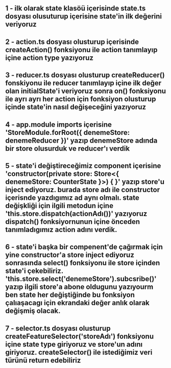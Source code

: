 ## 1 - ilk olarak state klasöü içerisinde state.ts dosyası olusuturup içerisine state'in ilk değerini veriyoruz

## 2 - action.ts dosyası olusturup içerisinde createAction() fonksiyonu ile action tanımlayıp içine action type yazıyoruz

## 3 - reducer.ts dosyası olusturup createReducer() fonskiyonu ile reducer tanımlayıp içine ilk değer olan initialState'i veriyoruz sonra on() fonksiyonu ile ayrı ayrı her action için fonksiyon olusturup içinde state'in nasıl değişeceğini yazıyoruz

## 4 - app.module imports içerisine 'StoreModule.forRoot({ denemeStore: denemeReducer })' yazıp denemeStore adında bir store olusurduk ve reducer'ı verdik

## 5 - state'i değiştireceğimiz component içerisine 'constructor(private store: Store<{ denemeStore: CounterState }>) { }' yazıp store'u inject ediyoruz. burada store adı ile constructor içerisnde yazdıgımız ad aynı olmalı. state değişkliği için ilgili metodun içine 'this.store.dispatch(actionAdı())' yazıyoruz dispatch() fonksiyornunun içine önceden tanımladıgımız action adını verdik.

## 6 - state'i başka bir compenent'de çağırmak için yine constructor'a store inject ediyoruz sonrasında select() fonksiyonu ile store içinden state'i çekebiliriz. 'this.store.select('denemeStore').subcsribe()' yazıp ilgili store'a abone oldugunu yazıyourm ben state her değiştiğinde bu fonksiyon çalıaşacagı için ekrandaki değer anlık olarak değişmiş olacak.

## 7 - selector.ts dosyası olusturup createFeatureSelector<storeType>('storeAdı') fonksiyonu içine state type giriyoruz ve store'un adını giriyoruz. createSelector() ile istediğimiz veri türünü return edebiliriz